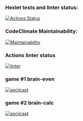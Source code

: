 ### Hexlet tests and linter status:
[![Actions Status](https://github.com/nidges/backend-project-lvl1/workflows/hexlet-check/badge.svg?branch=)](https://github.com/nidges/backend-project-lvl1/actions?query=branch:)

### CodeClimate Maintainability:
[![Maintainability](https://api.codeclimate.com/v1/badges/70f28cf06c690228a521/maintainability)](https://codeclimate.com/github/nidges/backend-project-lvl1/maintainability)

### Actions linter status
[![linter](https://github.com/nidges/backend-project-lvl1/actions/workflows/linter-workflow.yml/badge.svg)](https://github.com/nidges/backend-project-lvl1/actions/workflows/linter-workflow.yml)

### game #1 brain-even
[![asciicast](https://asciinema.org/a/8JXQgjU1YPgyqgLd1jly4orUL.svg)](https://asciinema.org/a/8JXQgjU1YPgyqgLd1jly4orUL)

### game #2 brain-calc
[![asciicast](https://asciinema.org/a/ao3w0UtdMVJplOa7RgKGiRbDC.svg)](https://asciinema.org/a/ao3w0UtdMVJplOa7RgKGiRbDC)
